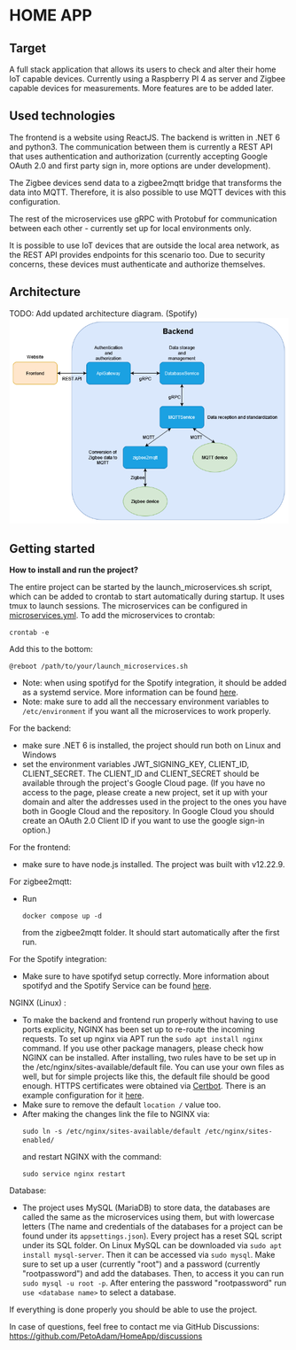 # HOME APP

## Target

A full stack application that allows its users to check and alter their home IoT capable devices. Currently using a Raspberry PI 4 as server and Zigbee capable devices for measurements. More features are to be added later.

## Used technologies

The frontend is a website using ReactJS.
The backend is written in .NET 6 and python3.
The communication between them is currently a REST API that uses authentication and authorization (currently accepting Google OAuth 2.0 and first party sign in, more options are under development).

The Zigbee devices send data to a zigbee2mqtt bridge that transforms the data into MQTT. Therefore, it is also possible to use MQTT devices with this configuration.

The rest of the microservices use gRPC with Protobuf for communication between each other -  currently set up for local environments only.

It is possible to use IoT devices that are outside the local area network, as the REST API provides endpoints for this scenario too. Due to security concerns, these devices must authenticate and authorize themselves.

## Architecture

TODO: Add updated architecture diagram. (Spotify)
![Architecture](Documents/Resources/HomeAppArchitecture.png)

## Getting started

**How to install and run the project?**

The entire project can be started by the launch_microservices.sh script, which can be added to crontab to start automatically during startup. It uses tmux to launch sessions. The microservices can be configured in [microservices.yml](microservices.yml). To add the microservices to crontab:
```
crontab -e
```
Add this to the bottom:
```
@reboot /path/to/your/launch_microservices.sh
```

- Note: when using spotifyd for the Spotify integration, it should be added as a systemd service. More information can be found [here](Documents/SpotifyIntegration.md).
- Note: make sure to add all the neccessary environment variables to ```/etc/environment``` if you want all the microservices to work properly.

For the backend:   
- make sure .NET 6 is installed, the project should run both on Linux and Windows
- set the environment variables JWT_SIGNING_KEY, CLIENT_ID, CLIENT_SECRET. The CLIENT_ID and CLIENT_SECRET should be available through the project's Google Cloud page. (If you have no access to the page, please create a new project, set it up with your domain and alter the addresses used in the project to the ones you have both in Google Cloud and the repository. In Google Cloud you should create an OAuth 2.0 Client ID if you want to use the google sign-in option.)

For the frontend:
- make sure to have node.js installed. The project was built with v12.22.9.

For zigbee2mqtt:
- Run
    ```
    docker compose up -d  
    ```
    from the zigbee2mqtt folder. It should start automatically after the first run.

For the Spotify integration:
- Make sure to have spotifyd setup correctly. More information about spotifyd and the Spotify Service can be found [here](Documents/SpotifyIntegration.md). 

NGINX (Linux) :
- To make the backend and frontend run properly without having to use ports explicity, NGINX has been set up to re-route the incoming requests. To set up nginx via APT run the ```sudo apt install nginx``` command. If you use other package managers, please check how NGINX can be installed. After installing, two rules have to be set up in the /etc/nginx/sites-available/default file. You can use your own files as well, but for simple projects like this, the default file should be good enough. HTTPS certificates were obtained via [Certbot](https://certbot.eff.org/instructions?ws=nginx&os=ubuntufocal). There is an example configuration for it [here](Nginx/sites-available/default).
 - Make sure to remove the default ```location /``` value too.
 - After making the changes link the file to NGINX via:
    ```
    sudo ln -s /etc/nginx/sites-available/default /etc/nginx/sites-enabled/
    ```
    and restart NGINX with the command:
    ```
    sudo service nginx restart
    ```

Database:
- The project uses MySQL (MariaDB) to store data, the databases are called the same as the microservices using them, but with lowercase letters (The name and credentials of the databases for a project can be found under its ```appsettings.json```). Every project has a reset SQL script under its SQL folder. On Linux MySQL can be downloaded via ```sudo apt install mysql-server```. Then it can be accessed via ```sudo mysql```. Make sure to set up a user (currently "root") and a password (currently "rootpassword") and add the databases. Then, to access it you can run ```sudo mysql -u root -p```. After entering the password "rootpassword" run ```use <database name>``` to select a database.

If everything is done properly you should be able to use the project.

In case of questions, feel free to contact me via GitHub Discussions:
https://github.com/PetoAdam/HomeApp/discussions


